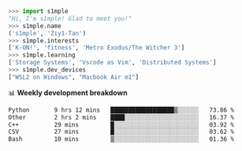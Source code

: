 ```python
>>> import s1mple
"Hi, I'm s1mple! Glad to meet you!"
>>> s1mple.name
('s1mple', 'Ziy1-Tan')
>>> s1mple.interests
['K-ON!', 'fitness', 'Metro Exodus/The Witcher 3']
>>> s1mple.learning
['Storage Systems', 'Vscode as Vim', 'Distributed Systems']
>>> s1mple.dev_devices
["WSL2 on Windows", "Macbook Air m1"]
```
📊 **Weekly development breakdown**
<!--START_SECTION:waka-->

```txt
Python       9 hrs 12 mins   ██████████████████▒░░░░░░   73.86 %
Other        2 hrs 2 mins    ████░░░░░░░░░░░░░░░░░░░░░   16.37 %
C++          29 mins         █░░░░░░░░░░░░░░░░░░░░░░░░   03.92 %
CSV          27 mins         █░░░░░░░░░░░░░░░░░░░░░░░░   03.62 %
Bash         10 mins         ▒░░░░░░░░░░░░░░░░░░░░░░░░   01.36 %
```

<!--END_SECTION:waka-->
